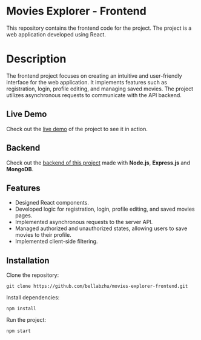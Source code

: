 # Movies Explorer - Frontend
This repository contains the frontend code for the project. The project is a web application developed using React.

# Description
The frontend project focuses on creating an intuitive and user-friendly interface for the web application. It implements features such as registration, login, profile editing, and managing saved movies. The project utilizes asynchronous requests to communicate with the API backend.

## Live Demo
Check out the [live demo](https://bella.nomoredomains.monster) of the project to see it in action.

## Backend
Check out the [backend of this project](https://github.com/bellabzhu/movies-explorer-api) made with **Node.js**, **Express.js** and **MongoDB**.

## Features
* Designed React components.
* Developed logic for registration, login, profile editing, and saved movies pages.
* Implemented asynchronous requests to the server API.
* Managed authorized and unauthorized states, allowing users to save movies to their profile.
* Implemented client-side filtering.

## Installation
Clone the repository: 

```
git clone https://github.com/bellabzhu/movies-explorer-frontend.git
```
Install dependencies: 
```
npm install
```
Run the project: 
```
npm start
```